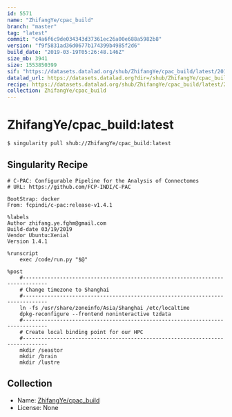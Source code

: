 ```yaml
---
id: 5571
name: "ZhifangYe/cpac_build"
branch: "master"
tag: "latest"
commit: "c4a6f6c9de034343d37361ec26a00e688a5982b8"
version: "f9f5831ad36d0677b174399b4985f2d6"
build_date: "2019-03-19T05:26:48.146Z"
size_mb: 3941
size: 1553850399
sif: "https://datasets.datalad.org/shub/ZhifangYe/cpac_build/latest/2019-03-19-c4a6f6c9-f9f5831a/f9f5831ad36d0677b174399b4985f2d6.simg"
datalad_url: https://datasets.datalad.org?dir=/shub/ZhifangYe/cpac_build/latest/2019-03-19-c4a6f6c9-f9f5831a/
recipe: https://datasets.datalad.org/shub/ZhifangYe/cpac_build/latest/2019-03-19-c4a6f6c9-f9f5831a/Singularity
collection: ZhifangYe/cpac_build
---
```


# ZhifangYe/cpac_build:latest

```bash
$ singularity pull shub://ZhifangYe/cpac_build:latest
```

## Singularity Recipe

```singularity
# C-PAC: Configurable Pipeline for the Analysis of Connectomes
# URL: https://github.com/FCP-INDI/C-PAC

BootStrap: docker
From: fcpindi/c-pac:release-v1.4.1

%labels
Author zhifang.ye.fghm@gmail.com
Build-date 03/19/2019
Vendor Ubuntu:Xenial
Version 1.4.1

%runscript
    exec /code/run.py "$@"

%post
    #------------------------------------------------------------------------------
    # Change timezone to Shanghai
    #------------------------------------------------------------------------------
    ln -fs /usr/share/zoneinfo/Asia/Shanghai /etc/localtime
    dpkg-reconfigure --frontend noninteractive tzdata
    #------------------------------------------------------------------------------
    # Create local binding point for our HPC
    #------------------------------------------------------------------------------
    mkdir /seastor
    mkdir /brain
    mkdir /lustre
```

## Collection

 - Name: [ZhifangYe/cpac_build](https://github.com/ZhifangYe/cpac_build)
 - License: None

